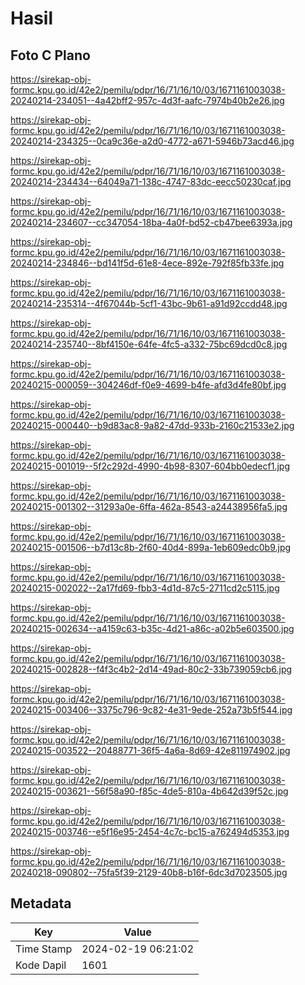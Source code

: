 # Hasil

## Foto C Plano

https://sirekap-obj-formc.kpu.go.id/42e2/pemilu/pdpr/16/71/16/10/03/1671161003038-20240214-234051--4a42bff2-957c-4d3f-aafc-7974b40b2e26.jpg

https://sirekap-obj-formc.kpu.go.id/42e2/pemilu/pdpr/16/71/16/10/03/1671161003038-20240214-234325--0ca9c36e-a2d0-4772-a671-5946b73acd46.jpg

https://sirekap-obj-formc.kpu.go.id/42e2/pemilu/pdpr/16/71/16/10/03/1671161003038-20240214-234434--64049a71-138c-4747-83dc-eecc50230caf.jpg

https://sirekap-obj-formc.kpu.go.id/42e2/pemilu/pdpr/16/71/16/10/03/1671161003038-20240214-234607--cc347054-18ba-4a0f-bd52-cb47bee6393a.jpg

https://sirekap-obj-formc.kpu.go.id/42e2/pemilu/pdpr/16/71/16/10/03/1671161003038-20240214-234846--bd141f5d-61e8-4ece-892e-792f85fb33fe.jpg

https://sirekap-obj-formc.kpu.go.id/42e2/pemilu/pdpr/16/71/16/10/03/1671161003038-20240214-235314--4f67044b-5cf1-43bc-9b61-a91d92ccdd48.jpg

https://sirekap-obj-formc.kpu.go.id/42e2/pemilu/pdpr/16/71/16/10/03/1671161003038-20240214-235740--8bf4150e-64fe-4fc5-a332-75bc69dcd0c8.jpg

https://sirekap-obj-formc.kpu.go.id/42e2/pemilu/pdpr/16/71/16/10/03/1671161003038-20240215-000059--304246df-f0e9-4699-b4fe-afd3d4fe80bf.jpg

https://sirekap-obj-formc.kpu.go.id/42e2/pemilu/pdpr/16/71/16/10/03/1671161003038-20240215-000440--b9d83ac8-9a82-47dd-933b-2160c21533e2.jpg

https://sirekap-obj-formc.kpu.go.id/42e2/pemilu/pdpr/16/71/16/10/03/1671161003038-20240215-001019--5f2c292d-4990-4b98-8307-604bb0edecf1.jpg

https://sirekap-obj-formc.kpu.go.id/42e2/pemilu/pdpr/16/71/16/10/03/1671161003038-20240215-001302--31293a0e-6ffa-462a-8543-a24438956fa5.jpg

https://sirekap-obj-formc.kpu.go.id/42e2/pemilu/pdpr/16/71/16/10/03/1671161003038-20240215-001506--b7d13c8b-2f60-40d4-899a-1eb609edc0b9.jpg

https://sirekap-obj-formc.kpu.go.id/42e2/pemilu/pdpr/16/71/16/10/03/1671161003038-20240215-002022--2a17fd69-fbb3-4d1d-87c5-2711cd2c5115.jpg

https://sirekap-obj-formc.kpu.go.id/42e2/pemilu/pdpr/16/71/16/10/03/1671161003038-20240215-002634--a4159c63-b35c-4d21-a86c-a02b5e603500.jpg

https://sirekap-obj-formc.kpu.go.id/42e2/pemilu/pdpr/16/71/16/10/03/1671161003038-20240215-002828--f4f3c4b2-2d14-49ad-80c2-33b739059cb6.jpg

https://sirekap-obj-formc.kpu.go.id/42e2/pemilu/pdpr/16/71/16/10/03/1671161003038-20240215-003406--3375c796-9c82-4e31-9ede-252a73b5f544.jpg

https://sirekap-obj-formc.kpu.go.id/42e2/pemilu/pdpr/16/71/16/10/03/1671161003038-20240215-003522--20488771-36f5-4a6a-8d69-42e811974902.jpg

https://sirekap-obj-formc.kpu.go.id/42e2/pemilu/pdpr/16/71/16/10/03/1671161003038-20240215-003621--56f58a90-f85c-4de5-810a-4b642d39f52c.jpg

https://sirekap-obj-formc.kpu.go.id/42e2/pemilu/pdpr/16/71/16/10/03/1671161003038-20240215-003746--e5f16e95-2454-4c7c-bc15-a762494d5353.jpg

https://sirekap-obj-formc.kpu.go.id/42e2/pemilu/pdpr/16/71/16/10/03/1671161003038-20240218-090802--75fa5f39-2129-40b8-b16f-6dc3d7023505.jpg


## Metadata

| Key        | Value               |
| ---------- | ------------------- |
| Time Stamp | 2024-02-19 06:21:02 |
| Kode Dapil | 1601                |



